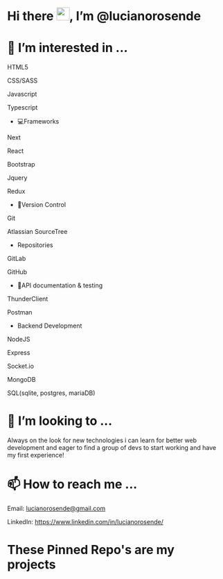 # Hi there <img src="https://raw.githubusercontent.com/MartinHeinz/MartinHeinz/master/wave.gif" width="30px">, I’m @lucianorosende
# 👀 I’m interested in ...

HTML5

CSS/SASS

Javascript

Typescript

- 💻Frameworks

Next

React

Bootstrap

Jquery

Redux

- 📂Version Control

Git

Atlassian SourceTree

- Repositories 

GitLab

GitHub

- 📜API documentation & testing

ThunderClient

Postman

- Backend Development

NodeJS

Express

Socket.io

MongoDB

SQL(sqlite, postgres, mariaDB)

# 💞️ I’m looking to ...

Always on the look for new technologies i can learn for better web development and eager to find a group of devs to start working and have my first experience!

# 📫 How to reach me ...
Email: lucianorosende@gmail.com

LinkedIn: https://www.linkedin.com/in/lucianorosende/

# These Pinned Repo's are my projects
<!---
lucianorosende/lucianorosende is a ✨ special ✨ repository because its `README.md` (this file) appears on your GitHub profile.
You can click the Preview link to take a look at your changes.
--->
